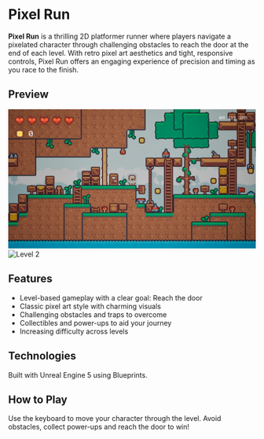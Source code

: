 # Pixel Run

**Pixel Run** is a thrilling 2D platformer runner where players navigate a pixelated character through challenging obstacles to reach the door at the end of each level. With retro pixel art aesthetics and tight, responsive controls, Pixel Run offers an engaging experience of precision and timing as you race to the finish.

## Preview
<img src="images/Level1.png" alt="Level 1" width="1000"/>
<img src="images/Level2.jpg" alt="Level 2" width="1000"/>

## Features
- Level-based gameplay with a clear goal: Reach the door
- Classic pixel art style with charming visuals
- Challenging obstacles and traps to overcome
- Collectibles and power-ups to aid your journey
- Increasing difficulty across levels

## Technologies
Built with Unreal Engine 5 using Blueprints.

## How to Play
Use the keyboard to move your character through the level. Avoid obstacles, collect power-ups and reach the door to win!
